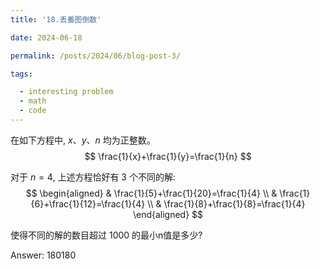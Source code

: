 ```yaml
---
title: '18.丢番图倒数'

date: 2024-06-18

permalink: /posts/2024/06/blog-post-3/

tags:

  - interesting problem
  - math
  - code
---
```


在如下方程中, $x 、 y 、 n$ 均为正整数。
$$
\frac{1}{x}+\frac{1}{y}=\frac{1}{n}
$$

对于 $n=4$, 上述方程恰好有 3 个不同的解:
$$
\begin{aligned}
& \frac{1}{5}+\frac{1}{20}=\frac{1}{4} \\
& \frac{1}{6}+\frac{1}{12}=\frac{1}{4} \\
& \frac{1}{8}+\frac{1}{8}=\frac{1}{4}
\end{aligned}
$$

使得不同的解的数目超过 1000 的最小n值是多少?

Answer: 180180
